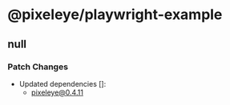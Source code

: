 # @pixeleye/playwright-example

## null

### Patch Changes

- Updated dependencies []:
  - pixeleye@0.4.11
